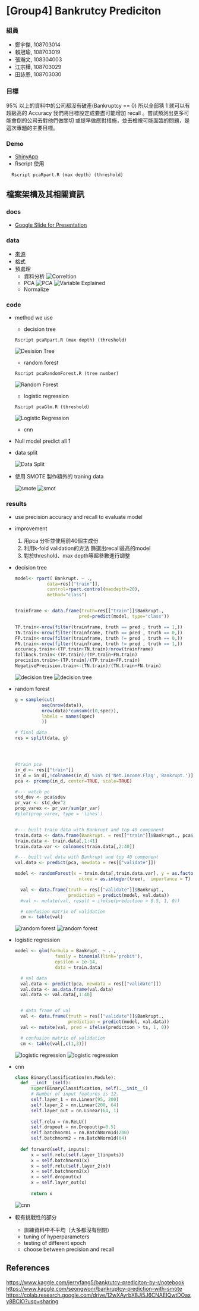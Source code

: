 # [Group4] Bankrutcy Prediciton

### 組員
* 鄭宇傑, 108703014
* 賴冠瑜, 108703019
* 張瀚文, 108304003
* 江宗樺, 108703029
* 田詠恩, 108703030
### 目標
95% 以上的資料中的公司都沒有破產(Bankruptcy == 0)
所以全部猜 1 就可以有超級高的 Accuracy
我們將目標設定成要盡可能增加 recall 。嘗試預測出更多可能會倒的公司去對他們做關切 或提早做應對措施，並去檢視可能面臨的問題，是這次專題的主要目標。
### Demo 
* [ShinyApp](https://yjack0000.shinyapps.io/shinyui/?_ga=2.142920117.1862022445.1641973117-1531152518.1641397296)
* Rscript 使用
```console
  Rscript pcaRpart.R (max depth) (threshold)
  ```

## 檔案架構及其相關資訊

### docs
* [Google Slide for Presentation](https://docs.google.com/presentation/d/1TWPNksUenzi-DsquO6Yv7WBCVPvZE-HgyjMmvAcAH3U/edit#slide=id.g10d591fe8d9_0_169)

### data

* [來源](https://www.kaggle.com/fedesoriano/company-bankruptcy-prediction)
* [格式](https://github.com/1101-datascience/finalproject_group4/tree/main/data)
* 預處理
  * 資料分析
  ![Correltion](./graph/corr2.png)
  * PCA
  ![PCA](./graph/PC.png)
  ![Variable Explained](./graph/var_explain.png)
  * Normalize

### code

* method we use
  * decision tree
  ```console
  Rscript pcaRpart.R (max depth) (threshold)
  ```

    ![Desision Tree](./graph/decision_tree.png)
  * random forest
  ```console
  Rscript pcaRandomForest.R (tree number)
  ```
  
    ![Random Forest](./graph/random_forest.png)
  * logistic regression 
  ```console
  Rscript pcaGlm.R (threshold)
  ```

    ![Logistic Regression](./graph/logistic_regression.jpeg)
  * cnn


* Null model predict all 1
* data split

  ![Data Split](./graph/data_split.png)


* 使用 SMOTE 製作額外的 traning data

  ![smote](./graph/original.png)
  ![smot](./graph/oversample.png)

### results

* use precision accuracy and recall to evaluate model
* improvement
  1. 用pca 分析並使用前40個主成份 
  2. 利用k-fold validation的方法 篩選出recall最高的model
  3. 對於threshold、max depth等超參數進行調整

* decision tree
  ```r
  model<- rpart( Bankrupt. ~ .,
              data=res[["train"]],
              control=rpart.control(maxdepth=20),
              method="class")


  trainframe <- data.frame(truth=res[["train"]]$Bankrupt.,
                          pred=predict(model, type="class"))

  TP.train<-nrow(filter(trainframe, truth == pred , truth == 1,))
  TN.train<-nrow(filter(trainframe, truth == pred , truth == 0,))
  FP.train<-nrow(filter(trainframe, truth != pred , truth == 0,))
  FN.train<-nrow(filter(trainframe, truth != pred , truth == 1,))
  accuracy.train<-(TP.train+TN.train)/nrow(trainframe)
  fallback.train<-(TP.train)/(TP.train+FN.train)
  precision.train<-(TP.train)/(TP.train+FP.train)
  NegativePrecision.train<-(TN.train)/(TN.train+FN.train)
  ```

  ![decision tree](./graph/DecisionTree-ConfusionMatrix.png)  ![decision tree](./graph/DecisionTree-PCA-ConfusionMatrix.png)

* random forest

  ```r
  g = sample(cut(
            seq(nrow(data)), 
            nrow(data)*cumsum(c(0,spec)),
            labels = names(spec)
            ))

  # final data
  res = split(data, g)




  #train pca
  in_d <- res[["train"]]
  in_d = in_d[,!colnames(in_d) %in% c('Net.Income.Flag','Bankrupt.')]
  pca <- prcomp(in_d, center=TRUE, scale=TRUE)

  #--- watch pc
  std_dev <- pca$sdev 
  pr_var <- std_dev^2
  prop_varex <- pr_var/sum(pr_var)
  #plot(prop_varex, type = 'lines')


  #--- built train data with Bankrupt and top 40 component
  train.data <- data.frame(Bankrupt. = res[["train"]]$Bankrupt., pca$x)
  train.data <- train.data[,1:41]
  train.data.var <- colnames(train.data[,2:40])

  #--- built val data with Bankrupt and top 40 component
  val.data <- predict(pca, newdata = res[["validate"]]) 

  model <- randomForest(x = train.data[,train.data.var], y = as.factor(train.data$Bankrupt.),
						  ntree = as.integer(tree),  importance = T)

	val <- data.frame(truth = res[["validate"]]$Bankrupt.,
					  prediction = predict(model, val.data))
	#val <- mutate(val, result = ifelse(prediction > 0.5, 1, 0))

	# confusion matrix of validation
	cm <- table(val)
  ```

  ![random forest](./graph/RandomForest-ConfusionMatrix.png)  ![random forest](./graph/RandomForest-PCA-ConfusionMatrix.png)

* logistic regression
  ```r
  model <- glm(formula = Bankrupt. ~ . ,
				 family = binomial(link='probit'),
				 epsilon = 1e-14,
				 data = train.data)

	# val data
	val.data <- predict(pca, newdata = res[["validate"]]) 
	val.data <- as.data.frame(val.data)
	val.data <- val.data[,1:40]


	# data frame of val
	val <- data.frame(truth = res[["validate"]]$Bankrupt.,
					  prediction = predict(model, val.data))
	val <- mutate(val, pred = ifelse(prediction > ts, 1, 0))

	# confusion matrix of validation
	cm <- table(val[,c(1,3)])
  ```
  
  ![logistic regression](./graph/LogisticRegression-ConfusionMatrix.png)  ![logistic regression](./graph/LogisticRegression-PCA-ConfusionMatrix.png)
* cnn 
  ```python
  class BinaryClassification(nn.Module):
    def __init__(self):
        super(BinaryClassification, self).__init__()
        # Number of input features is 12.
        self.layer_1 = nn.Linear(95, 200) 
        self.layer_2 = nn.Linear(200, 64)
        self.layer_out = nn.Linear(64, 1) 
        
        self.relu = nn.ReLU()
        self.dropout = nn.Dropout(p=0.5)
        self.batchnorm1 = nn.BatchNorm1d(200)
        self.batchnorm2 = nn.BatchNorm1d(64)
        
    def forward(self, inputs):
        x = self.relu(self.layer_1(inputs))
        x = self.batchnorm1(x)
        x = self.relu(self.layer_2(x))
        x = self.batchnorm2(x)
        x = self.dropout(x)
        x = self.layer_out(x)
        
        return x
  ```

  ![cnn](./graph/cnn-ConfusionMatrix.png)

* 較有挑戰性的部分
  * 訓練資料中不平均（大多都沒有倒閉）
  * tuning of hyperparameters
  * testing of different epoch
  * choose between precision and recall


## References
https://www.kaggle.com/jerryfang5/bankrutcy-prediciton-by-r/notebook
https://www.kaggle.com/seongwonr/bankruptcy-prediction-with-smote
https://colab.research.google.com/drive/12wXAyrbX8Ji5J6CNAEIQwtDOaxy8BCIO?usp=sharing
